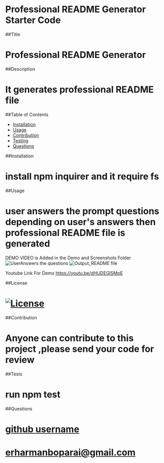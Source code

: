 # Professional README Generator Starter Code

##Title
  # Professional README Generator
 ##Description
  # It generates professional README file
  ##Table of Contents 
  - [Installation](#installation)
  - [Usage](#usage)
  - [Contribution](#Contribution)
  - [Testing](#testing)
  - [Questions](#questions)

  ##Installation
  # install npm inquirer and it require fs
  
  ##Usage
  # user answers the prompt questions depending on user's answers then professional README file is generated
  DEMO VIDEO is Added in the Demo and Screenshots Folder
  ![UserAnswers the questions](https://user-images.githubusercontent.com/112586779/194686976-b489929c-1be6-4074-841e-051b76e195b5.png)
  ![Output_README file](https://user-images.githubusercontent.com/112586779/194686966-54a8502f-6a87-4a1a-b84b-86f6fd3d2ed7.png)
  
  Youtube Link For Demo
  https://youtu.be/dHUDEGlSMpE

  
  ##License
  # [![License](https://img.shields.io/badge/License-Apache_2.0-blue.svg)](https://opensource.org/licenses/Apache-2.0)
  ##Contribution
  # Anyone can contribute to this project ,please send your code for review
  ##Tests
  # run npm test 
  ##Questions
 # [github username](https://github.com/HarmanBoparai)
 # erharmanboparai@gmail.com



